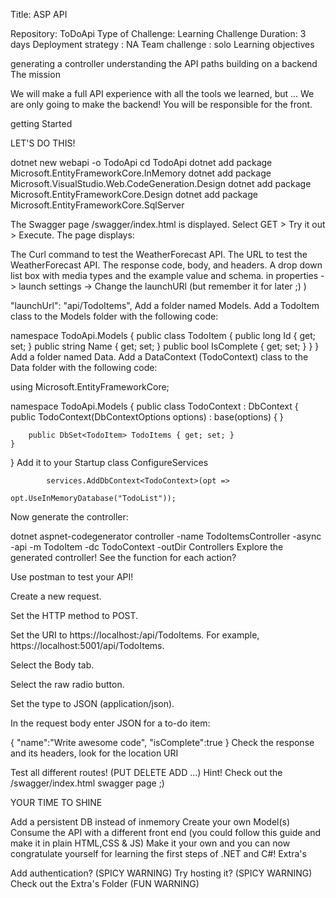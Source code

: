 Title: ASP API

Repository: ToDoApi
Type of Challenge: Learning Challenge
Duration: 3 days
Deployment strategy : NA
Team challenge : solo
Learning objectives

generating a controller
understanding the API paths
building on a backend
The mission

We will make a full API experience with all the tools we learned, but ... We are only going to make the backend! You will be responsible for the front.

getting Started

LET'S DO THIS!

dotnet new webapi -o TodoApi
cd TodoApi
dotnet add package Microsoft.EntityFrameworkCore.InMemory
dotnet add package Microsoft.VisualStudio.Web.CodeGeneration.Design
dotnet add package Microsoft.EntityFrameworkCore.Design
dotnet add package Microsoft.EntityFrameworkCore.SqlServer

The Swagger page /swagger/index.html is displayed. Select GET > Try it out > Execute. The page displays:

The Curl command to test the WeatherForecast API.
The URL to test the WeatherForecast API.
The response code, body, and headers.
A drop down list box with media types and the example value and schema.
in properties -> launch settings -> Change the launchURl (but remember it for later ;) )

"launchUrl": "api/TodoItems",
Add a folder named Models. Add a TodoItem class to the Models folder with the following code:

namespace TodoApi.Models
{
    public class TodoItem
    {
        public long Id { get; set; }
        public string Name { get; set; }
        public bool IsComplete { get; set; }
    }
}
Add a folder named Data. Add a DataContext (TodoContext) class to the Data folder with the following code:

using Microsoft.EntityFrameworkCore;

namespace TodoApi.Models
{
    public class TodoContext : DbContext
    {
        public TodoContext(DbContextOptions<TodoContext> options)
            : base(options)
        {
        }

        public DbSet<TodoItem> TodoItems { get; set; }
    }
}
Add it to your Startup class ConfigureServices

            services.AddDbContext<TodoContext>(opt =>
                                               opt.UseInMemoryDatabase("TodoList"));
Now generate the controller:

dotnet aspnet-codegenerator controller -name TodoItemsController -async -api -m TodoItem -dc TodoContext -outDir Controllers
Explore the generated controller! See the function for each action?

Use postman to test your API!

Create a new request.

Set the HTTP method to POST.

Set the URI to https://localhost:/api/TodoItems. For example, https://localhost:5001/api/TodoItems.

Select the Body tab.

Select the raw radio button.

Set the type to JSON (application/json).

In the request body enter JSON for a to-do item:

{
  "name":"Write awesome code",
  "isComplete":true
}
Check the response and its headers, look for the location URI

Test all different routes! (PUT DELETE ADD ...) Hint! Check out the /swagger/index.html swagger page ;)

YOUR TIME TO SHINE

Add a persistent DB instead of inmemory
Create your own Model(s)
Consume the API with a different front end (you could follow this guide and make it in plain HTML,CSS & JS)
Make it your own and
you can now congratulate yourself for learning the first steps of .NET and C#!
Extra's

Add authentication? (SPICY WARNING)
Try hosting it? (SPICY WARNING)
Check out the Extra's Folder (FUN WARNING)
